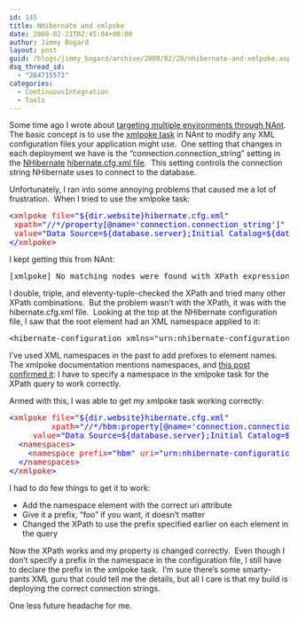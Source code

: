 ```yaml
---
id: 145
title: NHibernate and xmlpoke
date: 2008-02-21T02:45:04+00:00
author: Jimmy Bogard
layout: post
guid: /blogs/jimmy_bogard/archive/2008/02/20/nhibernate-and-xmlpoke.aspx
dsq_thread_id:
  - "264715571"
categories:
  - ContinuousIntegration
  - Tools
---
```

Some time ago I wrote about [targeting multiple environments through NAnt](http://www.lostechies.com/blogs/jimmy_bogard/archive/2008/01/02/targeting-multiple-environments-through-nant.aspx).&nbsp; The basic concept is to use the [xmlpoke task](http://nant.sourceforge.net/release/latest/help/tasks/xmlpoke.html) in NAnt to modify any XML configuration files your application might use.&nbsp; One setting that changes in each deployment we have is the &#8220;connection.connection_string&#8221; setting in the [NHibernate](http://www.hibernate.org/343.html)&nbsp;[hibernate.cfg.xml file](http://www.hibernate.org/hib_docs/nhibernate/html/session-configuration.html).&nbsp; This setting controls the connection string NHibernate uses to connect to the database.

Unfortunately, I ran into some annoying problems that caused me a lot of frustration.&nbsp; When I tried to use the xmlpoke task:

<pre><span style="color: blue">&lt;</span><span style="color: #a31515">xmlpoke </span><span style="color: red">file</span><span style="color: blue">=</span>"<span style="color: blue">${dir.website}hibernate.cfg.xml</span>"
 <span style="color: red">xpath</span><span style="color: blue">=</span>"<span style="color: blue">//*/property[@name='connection.connection_string']</span>"
 <span style="color: red">value</span><span style="color: blue">=</span>"<span style="color: blue">Data Source=${database.server};Initial Catalog=${database.name};Integrated Security=true</span>"<span style="color: blue">&gt;
&lt;/</span><span style="color: #a31515">xmlpoke</span><span style="color: blue">&gt;
</span></pre>

[](http://11011.net/software/vspaste)

I kept getting this from NAnt:

<pre>[xmlpoke] No matching nodes were found with XPath expression '//*/property[@name='connection.connection_string']'.</pre>

[](http://11011.net/software/vspaste)

I double, triple, and eleventy-tuple-checked the XPath and tried many other XPath combinations.&nbsp; But the problem wasn&#8217;t with the XPath, it was with the hibernate.cfg.xml file.&nbsp; Looking at the top at the NHibernate configuration file, I saw that the root element had an XML namespace applied to it:

<pre>&lt;hibernate-configuration xmlns="urn:nhibernate-configuration-2.0"&gt;</pre>

I&#8217;ve used XML namespaces in the past to add prefixes to element names.&nbsp; The xmlpoke documentation mentions namespaces, and [this post confirmed it](http://solepano.blogspot.com/2006/11/problem-with-nants-xmlpoke-task.html): I have to specify a namespace in the xmlpoke task for the XPath query to work correctly.

Armed with this, I was able to get my xmlpoke task working correctly:

<pre><span style="color: blue">&lt;</span><span style="color: #a31515">xmlpoke </span><span style="color: red">file</span><span style="color: blue">=</span>"<span style="color: blue">${dir.website}hibernate.cfg.xml</span>"
         <span style="color: red">xpath</span><span style="color: blue">=</span>"<span style="color: blue">//*/hbm:property[@name='connection.connection_string']</span>"
     <span style="color: red">value</span><span style="color: blue">=</span>"<span style="color: blue">Data Source=${database.server};Initial Catalog=${database.name};Integrated Security=true</span>"<span style="color: blue">&gt;
  &lt;</span><span style="color: #a31515">namespaces</span><span style="color: blue">&gt;
    &lt;</span><span style="color: #a31515">namespace </span><span style="color: red">prefix</span><span style="color: blue">=</span>"<span style="color: blue">hbm</span>" <span style="color: red">uri</span><span style="color: blue">=</span>"<span style="color: blue">urn:nhibernate-configuration-2.2</span>" <span style="color: blue">/&gt;
  &lt;/</span><span style="color: #a31515">namespaces</span><span style="color: blue">&gt;
&lt;/</span><span style="color: #a31515">xmlpoke</span><span style="color: blue">&gt;
</span></pre>

[](http://11011.net/software/vspaste)

I had to do few things to get it to work:

  * Add the namespace element with the correct uri attribute
  * Give it a prefix, &#8220;foo&#8221; if you want, it doesn&#8217;t matter
  * Changed the XPath to use the prefix specified earlier on each element in the query

Now the XPath works and my property is changed correctly.&nbsp; Even though I don&#8217;t specify a prefix in the namespace in the configuration file, I still have to declare the prefix in the xmlpoke task.&nbsp; I&#8217;m sure there&#8217;s some smarty-pants XML guru that could tell me the details, but all I care is that my build is deploying the correct connection strings.

One less future headache for me.